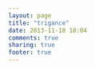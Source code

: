 ```yaml
---
layout: page
title: "trigance"
date: 2013-11-18 18:04
comments: true
sharing: true
footer: true
---
```

